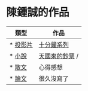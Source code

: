 # 陳鍾誠的作品

類型                  | 作品
---------------------|--------------------------------
* [投影片](./作品/十分鐘系列) | [十分鐘系列](./作品/十分鐘系列)
* [小說](./作品/小說) | [天國來的鈔票](./作品/小說/HeavenMoney) / 
* [散文](./作品/散文) | 心得感想
* [論文](./作品/論文) | 很久沒寫了

